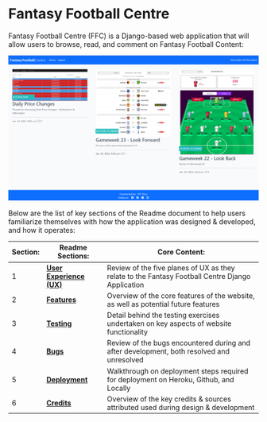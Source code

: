 # Fantasy Football Centre
Fantasy Football Centre (FFC) is a Django-based web application that will allow users to browse, read, and comment on Fantasy Football Content:

![Title](readme/home.png)


Below are the list of key sections of the Readme document to help users familiarize themselves with how the application was designed & developed, and how it operates:

Section: | Readme Sections:  | Core Content:
------------- | ------------- | ------------ 
1 | [**User Experience (UX)**](https://github.com/dkelly255/PP4-Fantasy-Football-Centre/blob/main/USER%20EXPERIENCE.md) | Review of the five planes of UX as they relate to the Fantasy Football Centre Django Application
2 | [**Features**](https://github.com/dkelly255/PP4-Fantasy-Football-Centre/blob/main/FEATURES.md) | Overview of the core features of the website, as well as potential future features
3 | [**Testing**](https://github.com/dkelly255/PP4-Fantasy-Football-Centre/blob/main/TESTING.md) | Detail behind the testing exercises undertaken on key aspects of website functionality
4 | [**Bugs**](https://github.com/dkelly255/PP4-Fantasy-Football-Centre/blob/main/BUGS.md) | Review of the bugs encountered during and after development, both resolved and unresolved
5 | [**Deployment**](https://github.com/dkelly255/PP4-Fantasy-Football-Centre/blob/main/DEPLOYMENT.md) | Walkthrough on deployment steps required for deployment on Heroku, Github, and Locally
6 | [**Credits**](https://github.com/dkelly255/PP4-Fantasy-Football-Centre/blob/main/CREDITS.md) | Overview of the key credits & sources attributed used during design & development 
